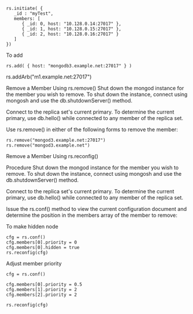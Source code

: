 

    rs.initiate( {
       _id : "myTest",
       members: [
          { _id: 0, host: "10.128.0.14:27017" },
          { _id: 1, host: "10.128.0.15:27017" },
          { _id: 2, host: "10.128.0.16:27017" }
       ]
    })


To add

    rs.add( { host: "mongodb3.example.net:27017" } )

rs.addArb("m1.example.net:27017")



Remove a Member Using rs.remove()
Shut down the mongod instance for the member you wish to remove. To shut down the instance, connect using mongosh and use the db.shutdownServer() method.

Connect to the replica set's current primary. To determine the current primary, use db.hello() while connected to any member of the replica set.

Use rs.remove() in either of the following forms to remove the member:

    rs.remove("mongod3.example.net:27017")
    rs.remove("mongod3.example.net")

Remove a Member Using rs.reconfig()

Procedure
Shut down the mongod instance for the member you wish to remove. To shut down the instance, connect using mongosh and use the db.shutdownServer() method.

Connect to the replica set's current primary. To determine the current primary, use db.hello() while connected to any member of the replica set.

Issue the rs.conf() method to view the current configuration document and determine the position in the members array of the member to remove:


To make hidden node

    cfg = rs.conf()
    cfg.members[0].priority = 0
    cfg.members[0].hidden = true
    rs.reconfig(cfg)


Adjust member priority

    cfg = rs.conf()
    
    cfg.members[0].priority = 0.5
    cfg.members[1].priority = 2
    cfg.members[2].priority = 2
    
    rs.reconfig(cfg)


